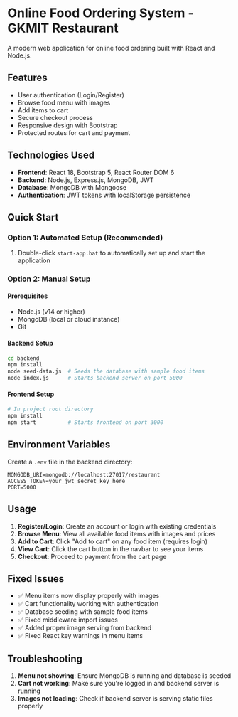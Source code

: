 # Online Food Ordering System - GKMIT Restaurant

A modern web application for online food ordering built with React and Node.js.

## Features

- User authentication (Login/Register)
- Browse food menu with images
- Add items to cart
- Secure checkout process
- Responsive design with Bootstrap
- Protected routes for cart and payment

## Technologies Used

- **Frontend**: React 18, Bootstrap 5, React Router DOM 6
- **Backend**: Node.js, Express.js, MongoDB, JWT
- **Database**: MongoDB with Mongoose
- **Authentication**: JWT tokens with localStorage persistence

## Quick Start

### Option 1: Automated Setup (Recommended)
1. Double-click `start-app.bat` to automatically set up and start the application

### Option 2: Manual Setup

#### Prerequisites
- Node.js (v14 or higher)
- MongoDB (local or cloud instance)
- Git

#### Backend Setup
```bash
cd backend
npm install
node seed-data.js  # Seeds the database with sample food items
node index.js      # Starts backend server on port 5000
```

#### Frontend Setup
```bash
# In project root directory
npm install
npm start          # Starts frontend on port 3000
```

## Environment Variables

Create a `.env` file in the backend directory:
```
MONGODB_URI=mongodb://localhost:27017/restaurant
ACCESS_TOKEN=your_jwt_secret_key_here
PORT=5000
```

## Usage

1. **Register/Login**: Create an account or login with existing credentials
2. **Browse Menu**: View all available food items with images and prices
3. **Add to Cart**: Click "Add to cart" on any food item (requires login)
4. **View Cart**: Click the cart button in the navbar to see your items
5. **Checkout**: Proceed to payment from the cart page

## Fixed Issues

- ✅ Menu items now display properly with images
- ✅ Cart functionality working with authentication
- ✅ Database seeding with sample food items
- ✅ Fixed middleware import issues
- ✅ Added proper image serving from backend
- ✅ Fixed React key warnings in menu items

## Troubleshooting

1. **Menu not showing**: Ensure MongoDB is running and database is seeded
2. **Cart not working**: Make sure you're logged in and backend server is running
3. **Images not loading**: Check if backend server is serving static files properly
